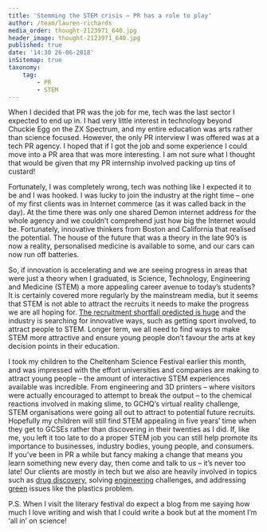 ```yaml
---
title: 'Stemming the STEM crisis – PR has a role to play'
author: /team/lauren-richards
media_order: thought-2123971_640.jpg
header_image: thought-2123971_640.jpg
published: true
date: '14:30 26-06-2018'
inSitemap: true
taxonomy:
    tag:
        - PR
        - STEM
---
```


When I decided that PR was the job for me, tech was the last sector I expected to end up in. I had very little interest in technology beyond Chuckie Egg on the ZX Spectrum, and my entire education was arts rather than science focused. However, the only PR interview I was offered was at a tech PR agency. I hoped that if I got the job and some experience I could move into a PR area that was more interesting. I am not sure what I thought that would be given that my PR internship involved packing up tins of custard! 

Fortunately, I was completely wrong, tech was nothing like I expected it to be and I was hooked. I was lucky to join the industry at the right time – one of my first clients was in Internet commerce (as it was called back in the day). At the time there was only one shared Demon internet address for the whole agency and we couldn’t comprehend just how big the Internet would be. Fortunately, innovative thinkers from Boston and California that realised the potential. The house of the future that was a theory in the late 90’s is now a reality, personalised medicine is available to some, and our cars can now run off batteries.  

So, if innovation is accelerating and we are seeing progress in areas that were just a theory when I graduated, is Science, Technology, Engineering and Medicine (STEM) a more appealing career avenue to today’s students? It is certainly covered more regularly by the mainstream media, but it seems that STEM is not able to attract the recruits it needs to make the progress we are all hoping for. [The recruitment shortfall predicted is huge](https://www.49ers.com/news/49ers-foundation-beyond-sport-tackle-stem-education-crisis-at-second-beyond-inno) and the industry is searching for innovative ways, such as getting sport involved, to attract people to STEM. Longer term, we all need to find ways to make STEM more attractive and ensure young people don’t favour the arts at key decision points in their education.  

I took my children to the Cheltenham Science Festival earlier this month, and was impressed with the effort universities and companies are making to attract young people – the amount of interactive STEM experiences available was incredible. From engineering and 3D printers – where visitors were actually encouraged to attempt to break the output – to the chemical reactions involved in making slime, to GCHQ’s virtual reality challenge, STEM organisations were going all out to attract to potential future recruits. Hopefully my children will still find STEM appealing in five years’ time when they get to GCSEs rather than discovering in their twenties as I did. If, like me, you left it too late to do a proper STEM job you can still help promote its importance to businesses, industry bodies, young people, and consumers. If you’ve been in PR a while but fancy making a change that means you learn something new every day, then come and talk to us – it’s never too late! Our clients are mostly in tech but we also are heavily involved in topics such as [drug discovery](https://www.ft.com/content/43184382-7031-11e6-a0c9-1365ce54b926), solving [engineering](https://www.raconteur.net/business/cash-strapped-cities-battlegrounds-clean-energy) challenges, and addressing [green](https://www.huffingtonpost.co.uk/entry/solving-the-plastic-crisis-wont-be-as-simple-as-trading-plastic-for-existing-alternatives_uk_5a992ebce4b04baa1e3e7c1f) issues like the plastics problem.   

P.S. When I visit the literary festival do expect a blog from me saying how much I love writing and wish that I could write a book but at the moment I’m ‘all in’ on science!
